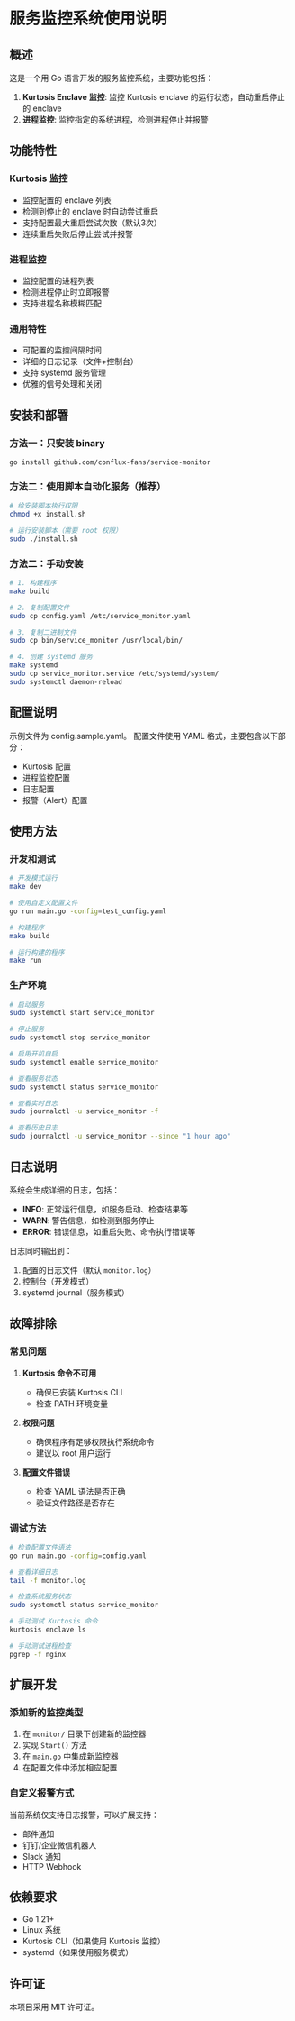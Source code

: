 # 服务监控系统使用说明

## 概述

这是一个用 Go 语言开发的服务监控系统，主要功能包括：

1. **Kurtosis Enclave 监控**: 监控 Kurtosis enclave 的运行状态，自动重启停止的 enclave
2. **进程监控**: 监控指定的系统进程，检测进程停止并报警

## 功能特性

### Kurtosis 监控
- 监控配置的 enclave 列表
- 检测到停止的 enclave 时自动尝试重启
- 支持配置最大重启尝试次数（默认3次）
- 连续重启失败后停止尝试并报警

### 进程监控
- 监控配置的进程列表
- 检测进程停止时立即报警
- 支持进程名称模糊匹配

### 通用特性
- 可配置的监控间隔时间
- 详细的日志记录（文件+控制台）
- 支持 systemd 服务管理
- 优雅的信号处理和关闭

## 安装和部署

### 方法一：只安装 binary

```
go install github.com/conflux-fans/service-monitor
```

### 方法二：使用脚本自动化服务（推荐）

```bash
# 给安装脚本执行权限
chmod +x install.sh

# 运行安装脚本（需要 root 权限）
sudo ./install.sh
```

### 方法二：手动安装

```bash
# 1. 构建程序
make build

# 2. 复制配置文件
sudo cp config.yaml /etc/service_monitor.yaml

# 3. 复制二进制文件
sudo cp bin/service_monitor /usr/local/bin/

# 4. 创建 systemd 服务
make systemd
sudo cp service_monitor.service /etc/systemd/system/
sudo systemctl daemon-reload
```

## 配置说明

示例文件为 config.sample.yaml。 配置文件使用 YAML 格式，主要包含以下部分：
- Kurtosis 配置
- 进程监控配置
- 日志配置
- 报警（Alert）配置

## 使用方法

### 开发和测试

```bash
# 开发模式运行
make dev

# 使用自定义配置文件
go run main.go -config=test_config.yaml

# 构建程序
make build

# 运行构建的程序
make run
```

### 生产环境

```bash
# 启动服务
sudo systemctl start service_monitor

# 停止服务
sudo systemctl stop service_monitor

# 启用开机自启
sudo systemctl enable service_monitor

# 查看服务状态
sudo systemctl status service_monitor

# 查看实时日志
sudo journalctl -u service_monitor -f

# 查看历史日志
sudo journalctl -u service_monitor --since "1 hour ago"
```

## 日志说明

系统会生成详细的日志，包括：

- **INFO**: 正常运行信息，如服务启动、检查结果等
- **WARN**: 警告信息，如检测到服务停止
- **ERROR**: 错误信息，如重启失败、命令执行错误等

日志同时输出到：
1. 配置的日志文件（默认 `monitor.log`）
2. 控制台（开发模式）
3. systemd journal（服务模式）

## 故障排除

### 常见问题

1. **Kurtosis 命令不可用**
   - 确保已安装 Kurtosis CLI
   - 检查 PATH 环境变量

2. **权限问题**
   - 确保程序有足够权限执行系统命令
   - 建议以 root 用户运行

3. **配置文件错误**
   - 检查 YAML 语法是否正确
   - 验证文件路径是否存在

### 调试方法

```bash
# 检查配置文件语法
go run main.go -config=config.yaml

# 查看详细日志
tail -f monitor.log

# 检查系统服务状态
sudo systemctl status service_monitor

# 手动测试 Kurtosis 命令
kurtosis enclave ls

# 手动测试进程检查
pgrep -f nginx
```

## 扩展开发

### 添加新的监控类型

1. 在 `monitor/` 目录下创建新的监控器
2. 实现 `Start()` 方法
3. 在 `main.go` 中集成新监控器
4. 在配置文件中添加相应配置

### 自定义报警方式

当前系统仅支持日志报警，可以扩展支持：
- 邮件通知
- 钉钉/企业微信机器人
- Slack 通知
- HTTP Webhook

## 依赖要求

- Go 1.21+
- Linux 系统
- Kurtosis CLI（如果使用 Kurtosis 监控）
- systemd（如果使用服务模式）

## 许可证

本项目采用 MIT 许可证。 
